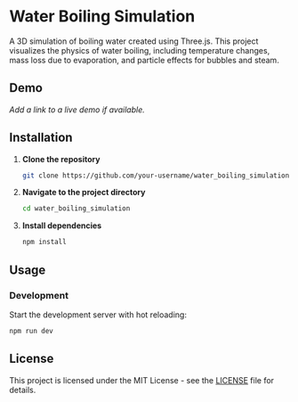 # Water Boiling Simulation

A 3D simulation of boiling water created using Three.js. This project visualizes the physics of water boiling, including temperature changes, mass loss due to evaporation, and particle effects for bubbles and steam.

## Demo

*Add a link to a live demo if available.*

## Installation

1. **Clone the repository**
    ```bash
    git clone https://github.com/your-username/water_boiling_simulation.git
    ```
2. **Navigate to the project directory**
    ```bash
    cd water_boiling_simulation
    ```
3. **Install dependencies**
    ```bash
    npm install
    ```

## Usage

### Development

Start the development server with hot reloading:

```bash
npm run dev
```

## License

This project is licensed under the MIT License - see the [LICENSE](LICENSE) file for details.
